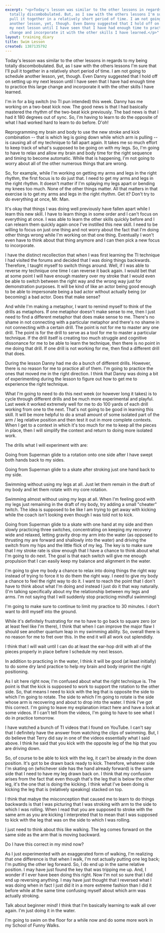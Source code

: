 ```yaml
---
excerpt: "<p>Today's lesson was similar to the other lessons in regards to my being
  totally discombobulated. But, as I saw with the others lessons I'm sure that I'll
  pull it together in a relatively short period of time. I am not going to schedule
  another lesson, yet, though. Even Danny suggested that I hold off on setting up
  my next lesson until I have seen that I have had enough time to practice this large
  change and incorporate it with the other skills I have learned.</p>"
layout: training_diary
title: Swim Lesson
created: 1387135792
---
```

<p>Today's lesson was similar to the other lessons in regards to my being totally discombobulated. But, as I saw with the others lessons I'm sure that I'll pull it together in a relatively short period of time. I am not going to schedule another lesson, yet, though. Even Danny suggested that I hold off on setting up my next lesson until I have seen that I have had enough time to practice this large change and incorporate it with the other skills I have learned.</p><p>I'm in for a big switch (no TI pun intended) this week. Danny has me working on a two-beat kick now. The good news is that I had basically mastered the rhythm of the two-beat kick previously. The bad news is that I had it 180 degrees out of sync. So, I'm having to learn to do the opposite of what I had worked hard to learn to do before. D'oh!</p><p>Reprogramming my brain and body to use the new stroke and kick combination -- that is which leg is going down while which arm is pulling -- is causing all of my technique to fall apart again. It takes me so much effort to keep track of what's supposed to be going on with my legs. So, I'm going to have to relax and allow my brain and body time for the right sequence and timing to become automatic. While that is happening, I'm not going to worry about all of the other numerous things that are wrong.</p><p>So, for example, while I'm working on getting my arms and legs in the right rhythm, the first focus is to do just that. I need to get my arms and legs in the right rhythm. It doesn't matter if I'm splaying my legs apart or bending my knees too much. None of the other things matter. All that matters in that exercise is to get my arms and legs in the right rhythm. Get it? Don't try to do everything at once, Mr. Man.</p><p>It's okay that things I was doing well previously have fallen apart while I learn this new skill. I have to learn things in some order and I can't focus on everything at once. I was able to learn the other skills quickly before and I can relearn them quickly again once I've instilled this new skill. I need to be willing to focus on just one thing and not worry about the fact that I'm doing other things wrong while I'm working on that one thing. Eventually I won't even have to think about that thing anymore and I can then pick a new focus to incorporate.</p><p>I have the distinct recollection that when I was first learning the TI technique I had visited the forums and decided that I was doing things backwards. Therefore, I taught myself to switch things around. Well, if I was able to reverse my technique one time I can reverse it back again. I would bet that at some point I will have enough mastery over my stroke that I would even be able to switch between the right way and the wrong way just for demonstration purposes. It will be kind of like an actor being good enough to be able to impersonate being a bad actor without actually being (or becoming) a bad actor. Does that make sense?</p><p>And while I'm making a metaphor, I want to remind myself to think of the drills as metaphors. If one metaphor doesn't make sense to me, then I just need to find a different metaphor that does make sense to me. There's no shame in not connecting with a particular metaphor and there's no shame in not connecting with a certain drill. The point is not for me to master any one drill. The point is for the drill to serve as a tool for me to master a particular technique. If the drill itself is creating too much struggle and cognitive dissonance for me to be able to learn the technique, then there is no point in me doing that drill. If one drill is not working for me, then find a different drill that does.</p><p>During the lesson Danny had me do a bunch of different drills. However, there is no reason for me to practice all of them. I'm going to practice the ones that moved me in the right direction. I think that Danny was doing a bit of experimenting during the lesson to figure out how to get me to experience the right technique.</p><p>What I'm going to need to do this next week (or however long it takes) is to cycle through different drills and be much more experimental and playful. Last week it worked extremely well for me to do 100 yards of each drill working from one to the next. That's not going to be good in learning this skill. It will be more helpful to do a small amount of some isolated part of the arm / leg relative position and then test it out in more complete contexts. When I get to a context in which it's too much for me to keep all the pieces in place, then I will simplify the context and return to doing more isolated work.</p><p>The drills what I will experiment with are:</p><p>Going from Superman glide to a rotation onto one side after I have swept both hands back to my sides.</p><p>Going from Superman glide to a skate after stroking just one hand back to my side.</p><p>Swimming without using my legs at all. Just let them remain in the draft of my body and let them rotate with my core rotation.</p><p>Swimming almost without using my legs at all. When I'm feeling good with my legs just remaining in the draft of my body, try adding a small "cheater" twitch. The idea is supposed to be like I am trying to get away with kicking while the coach isn't looking even though I was told not to kick.</p><p>Going from Superman glide to a skate with one hand at my side and then slowly practicing three switches, concentrating on keeping my recovery wide and relaxed, letting gravity drop my arm into the water (as opposed to thrusting my are forward and shallowly into the water) and driving the switch from my hips and the little flick of my leg. The key is to make sure that I my stroke rate is slow enough that I have a chance to think about what I'm going to do next. The goal is that each switch will give me enough propulsion that I can easily keep my balance and alignment in the water.</p><p>I'm going to give my body a chance to relax into doing things the right way instead of trying to force it to do them the right way. I need to give my body a chance to feel the right way to do it. I want to reach the point that I don't have to think about what I'm doing and instead I just do it that way naturally. (I'm talking specifically about my the relationship between my legs and arms. I'm not saying that I will suddenly stop practicing mindful swimming)</p><p>I'm going to make sure to continue to limit my practice to 30 minutes. I don't want to drill myself into the ground.</p><p>While it's definitely frustrating for me to have to go back to square zero (or at least feel like I'm there), I think that when I can improve the major flaw I should see another quantum leap in my swimming ability. So, overall there is no reason for me to fret over this. In the end it will all work out splendidly.</p><p>I think that I will wait until I can do at least the ear-hop drill with all of the pieces properly in place before I schedule my next lesson.</p><p>In addition to practicing in the water, I think it will be good (at least initially) to do some dry land practice to help my brain and body imprint the right positioning.</p><p>As I sit here right now, I'm confused about what the right technique is. The point is that the kick is supposed to work to support the rotation to the other side. So, that means I need to kick with the leg that is opposite the side to which I'm going to rotate. The side to which I'm going to rotate is the side whose arm is recovering and about to drop into the water. I think I've got this correct. I'm going to leave my explanation intact here and have a look at some videos. If I can't tell from the videos, I'm going to have to see what I do in practice tomorrow.</p><p>I have watched a bunch of TI videos that I found on YouTube. I can't say that I definitely have the answer from watching the clips of swimming. But, I do believe that Terry did say in one of the videos essentially what I said above. I think he said that you kick with the opposite leg of the hip that you are driving down.</p><p>So, of course to be able to kick with the leg, it can't be already in the down position. It's got to be drawn back ready to kick. Therefore, whatever side I'm skating on (whichever side has the hand already forward) is the same side that I need to have my leg drawn back on. I think that my confusion arises from the fact that even though that's the leg that is below the other leg, it's the one that is doing the kicking. I think what I've been doing is kicking the leg that is (relatively speaking) stacked on top.</p><p>I think that mabye the misconception that caused me to learn to do things backwards is that I was picturing that I was stroking with arm to the side to which I was rolling. When I read that you are supposed to stroke with the same arm as you are kicking I interpreted that to mean that I was supposed to kick with the leg that was on the side to which I was rolling.</p><p>I just need to think about this like walking. The leg comes forward on the same side as the arm that is moving backward.</p><p>Do I have this correct in my mind now?</p><p>As I just experimented with an exaggerated form of walking, I'm realizing that one difference is that when I walk, I'm not actually putting one leg back; I'm putting the other leg forward. So, I do end up in the same relative position. I may have just found the key that was tripping me up. And, I wonder if I ever have been doing this right. Now I'm not so sure that I did end up reversing anything. I may have just thought that I reversed what I was doing when in fact I just did it in a more extreme fashion than I did it before while at the same time confusing myself about which arm was actually stroking.</p><p>Talk about beginner mind! I think that I'm basically learning to walk all over again. I'm just doing it in the water.</p><p>I'm going to swim on the floor for a while now and do some more work in my School of Funny Walks.</p>
